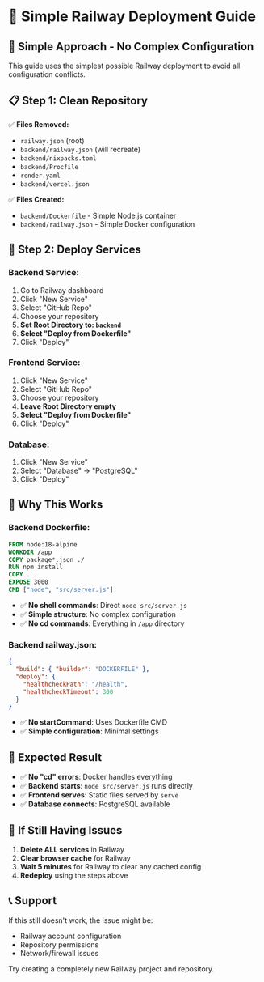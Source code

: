 # 🚀 Simple Railway Deployment Guide

## 🎯 **Simple Approach - No Complex Configuration**

This guide uses the simplest possible Railway deployment to avoid all configuration conflicts.

## 📋 **Step 1: Clean Repository**

✅ **Files Removed:**
- `railway.json` (root)
- `backend/railway.json` (will recreate)
- `backend/nixpacks.toml`
- `backend/Procfile`
- `render.yaml`
- `backend/vercel.json`

✅ **Files Created:**
- `backend/Dockerfile` - Simple Node.js container
- `backend/railway.json` - Simple Docker configuration

## 🚀 **Step 2: Deploy Services**

### **Backend Service:**
1. Go to Railway dashboard
2. Click "New Service"
3. Select "GitHub Repo"
4. Choose your repository
5. **Set Root Directory to: `backend`**
6. **Select "Deploy from Dockerfile"**
7. Click "Deploy"

### **Frontend Service:**
1. Click "New Service"
2. Select "GitHub Repo"
3. Choose your repository
4. **Leave Root Directory empty**
5. **Select "Deploy from Dockerfile"**
6. Click "Deploy"

### **Database:**
1. Click "New Service"
2. Select "Database" → "PostgreSQL"
3. Click "Deploy"

## 🔧 **Why This Works**

### **Backend Dockerfile:**
```dockerfile
FROM node:18-alpine
WORKDIR /app
COPY package*.json ./
RUN npm install
COPY . .
EXPOSE 3000
CMD ["node", "src/server.js"]
```

- ✅ **No shell commands**: Direct `node src/server.js`
- ✅ **Simple structure**: No complex configuration
- ✅ **No cd commands**: Everything in `/app` directory

### **Backend railway.json:**
```json
{
  "build": { "builder": "DOCKERFILE" },
  "deploy": {
    "healthcheckPath": "/health",
    "healthcheckTimeout": 300
  }
}
```

- ✅ **No startCommand**: Uses Dockerfile CMD
- ✅ **Simple configuration**: Minimal settings

## 🎯 **Expected Result**

- ✅ **No "cd" errors**: Docker handles everything
- ✅ **Backend starts**: `node src/server.js` runs directly
- ✅ **Frontend serves**: Static files served by `serve`
- ✅ **Database connects**: PostgreSQL available

## 🚨 **If Still Having Issues**

1. **Delete ALL services** in Railway
2. **Clear browser cache** for Railway
3. **Wait 5 minutes** for Railway to clear any cached config
4. **Redeploy** using the steps above

## 📞 **Support**

If this still doesn't work, the issue might be:
- Railway account configuration
- Repository permissions
- Network/firewall issues

Try creating a completely new Railway project and repository.
